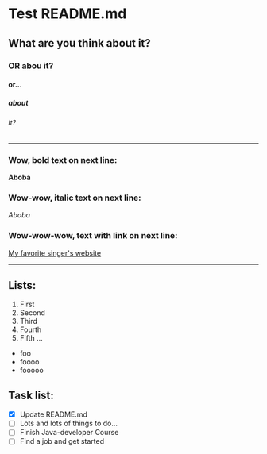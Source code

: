 # Test README.md
## What are you think about it?
### OR abou it?
#### or...
##### about
###### it?

----

### Wow, bold text on next line:
**Aboba**
### Wow-wow, italic text on next line:
*Aboba*
### Wow-wow-wow, text with link on next line:
[My favorite singer's website](https://levanmars.com/ "L'One")

----

## Lists:
1. First
2. Second
3. Third
4. Fourth
5. Fifth
...

- foo
- foooo
- fooooo

## Task list:
- [x] Update README.md
- [ ] Lots and lots of things to do...
- [ ] Finish Java-developer Course
- [ ] Find a job and get started
